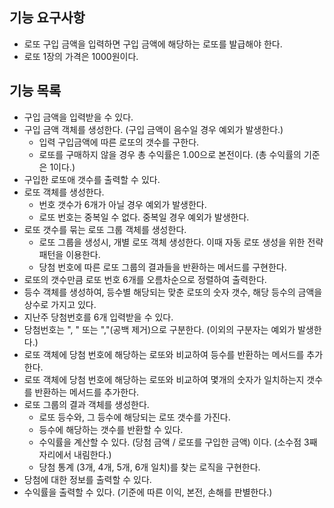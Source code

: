 ## 기능 요구사항
- 로또 구입 금액을 입력하면 구입 금액에 해당하는 로또를 발급해야 한다.
- 로또 1장의 가격은 1000원이다.

## 기능 목록
- 구입 금액을 입력받을 수 있다.
- 구입 금액 객체를 생성한다. (구입 금액이 음수일 경우 예외가 발생한다.)
  - 입력 구입금액에 따른 로또의 갯수를 구한다.
  - 로또를 구매하지 않을 경우 총 수익률은 1.00으로 본전이다. (총 수익률의 기준은 1이다.)
- 구입한 로또애 갯수를 출력할 수 있다.
- 로또 객체를 생성한다.
  - 번호 갯수가 6개가 아닐 경우 예외가 발생한다.
  - 로또 번호는 중복일 수 없다. 중복일 경우 예외가 발생한다.
- 로또 갯수를 묶는 로또 그룹 객체를 생성한다.
  - 로또 그룹을 생성시, 개별 로또 객체 생성한다. 이때 자동 로또 생성을 위한 전략 패턴을 이용한다.
  - 당첨 번호에 따른 로또 그룹의 결과들을 반환하는 메서드를 구현한다.
- 로또의 갯수만큼 로또 번호 6개를 오름차순으로 정렬하여 출력한다.
- 등수 객체를 생성하여, 등수별 해당되는 맞춘 로또의 숫자 갯수, 해당 등수의 금액을 상수로 가지고 있다.
- 지난주 당첨번호를 6개 입력받을 수 있다. 
- 당첨번호는 ", " 또는 ","(공백 제거)으로 구분한다. (이외의 구분자는 예외가 발생한다.)
- 로또 객체에 당첨 번호에 해당하는 로또와 비교하여 등수를 반환하는 메서드를 추가한다.
- 로또 객체에 당첨 번호에 해당하는 로또와 비교하여 몇개의 숫자가 일치하는지 갯수를 반환하는 메서드를 추가한다.
- 로또 그룹의 결과 객체를 생성한다.
  - 로또 등수와, 그 등수에 해당되는 로또 갯수를 가진다.
  - 등수에 해당하는 갯수를 반환할 수 있다.
  - 수익률을 계산할 수 있다. (당첨 금액 / 로또를 구입한 금액) 이다. (소수점 3째자리에서 내림한다.)
  - 당첨 통계 (3개, 4개, 5개, 6개 일치)를 찾는 로직을 구현한다.
- 당첨에 대한 정보를 출력할 수 있다. 
- 수익률을 출력할 수 있다. (기준에 따른 이익, 본전, 손해를 판별한다.)